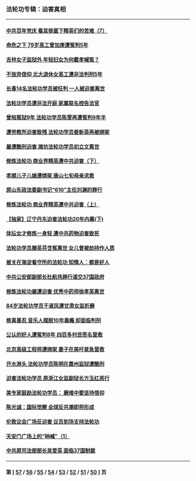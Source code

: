 ### 法轮功专辑：迫害真相
---
#### [中共百年党庆 看其铁窗下精英们的苦难（7）](../../pages/nf4379/n13129843.md) 
#### [命危之下 79岁高工曾加庚遭冤判5年](../../pages/nf4379/n13130971.md) 
#### [吉林女子监狱外 年轻妇女为何戴孝喊冤？](../../pages/nf4379/n13130358.md) 
#### [不放弃信仰 北大退休女高工遭非法判刑5年](../../pages/nf4379/n13129651.md) 
#### [长春14名法轮功学员被枉判 一人被迫害离世](../../pages/nf4379/n13128451.md) 
#### [法轮功学员遭非法开庭 家属联名控告法官](../../pages/nf4379/n13128279.md) 
#### [曾陷冤狱9年 法轮功学员陈雯再遭冤判9年半](../../pages/nf4379/n13125244.md) 
#### [遭劳教所迫害致残 法轮功学员姜新英再被绑架](../../pages/nf4379/n13125160.md) 
#### [屡遭酷刑迫害 潍坊法轮功学员初立文离世](../../pages/nf4379/n13124744.md) 
#### [修炼法轮功 商业界精英遭中共迫害（下）](../../pages/nf4379/n13124311.md) 
#### [孝顺儿子儿媳遭绑架 唐山七旬母亲求救](../../pages/nf4379/n13122530.md) 
#### [原山东政法委副书记“610”主任刘渊的罪行](../../pages/nf4379/n13122335.md) 
#### [修炼法轮功 商业界精英遭中共迫害（上）](../../pages/nf4379/n13121470.md) 
#### [【独家】辽宁丹东迫害法轮功20年内幕(下)](../../pages/nf4379/n13089343.md) 
#### [体坛女才修炼一身轻 遭中共药物迫害致死](../../pages/nf4379/n13116757.md) 
#### [法轮功学员滕英芬含冤离世 女儿曾被劫持作人质](../../pages/nf4379/n13114247.md) 
#### [被关在海淀看守所的法轮功 知情人：都是好人](../../pages/nf4379/n13114603.md) 
#### [中共公安部副部长杜航伟罪行递交37国政府](../../pages/nf4379/n13114594.md) 
#### [修炼法轮功屡遭迫害 优秀中药师徐孝英离世](../../pages/nf4379/n13113852.md) 
#### [84岁法轮功学员于淑凤遭甘肃女监折磨](../../pages/nf4379/n13112426.md) 
#### [修真善忍 音乐人摆脱10年毒瘾 却面临判刑](../../pages/nf4379/n13110899.md) 
#### [公认的好人遭冤判8年 四百多村民签名营救](../../pages/nf4379/n13110666.md) 
#### [北京高级工程师遭绑架 妻子在美吁紧急营救](../../pages/nf4379/n13110809.md) 
#### [开水淋头 法轮功学员陈明在嘉州监狱遭酷刑](../../pages/nf4379/n13110233.md) 
#### [迫害法轮功学员 原浙江女监副狱长方玉红恶行](../../pages/nf4379/n13104344.md) 
#### [美专家鼓励法轮功学员： 磨难中要坚持信仰](../../pages/nf4379/n13108359.md) 
#### [陈光诚：国际觉醒 全球反共潮即将形成](../../pages/nf4379/n13108247.md) 
#### [伦敦议会广场反迫害 议员到场支持法轮功](../../pages/nf4379/n13107603.md) 
#### [天安门广场上的“呐喊”（1）](../../pages/nf4379/n13105277.md) 
#### [中共原司法部部长吴爱英 面临37国制裁](../../pages/nf4379/n13105023.md) 

---
#### 第 [ [57](./57.md) / [56](./56.md) / [55](./55.md) / [54](./54.md) / [53](./53.md) / [52](./52.md) / [51](./51.md) / [50](./50.md) ] 页
